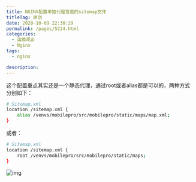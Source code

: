 ```yaml
---
title: NGINX配置单独代理百度的sitemap文件
titleTag: 原创
date: 2020-10-09 22:38:29
permalink: /pages/5224.html
categories: 
  - 运维观止
  - Nginx
tags: 
  - nginx

description: 
---
```


这个配置重点其实还是一个静态代理，通过root或者alias都是可以的，两种方式分别如下：

```sh
# Sitemap.xml
location /sitemap.xml {
    alias /venvs/mobilepro/src/mobilepro/static/maps/map.xml;
}
```

或者：

```sh
# Sitemap.xml
location /sitemap.xml {
    root /venvs/mobilepro/src/mobilepro/static/maps;
}
```

![img](http://t.eryajf.net/imgs/2021/09/ce130fb9b5ac8656.jpg)
